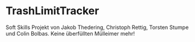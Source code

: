 # TrashLimitTracker
Soft Skills Projekt von Jakob Thedering, Christoph Rettig, Torsten Stumpe und Colin Bolbas. 
Keine überfüllten Mülleimer mehr!

